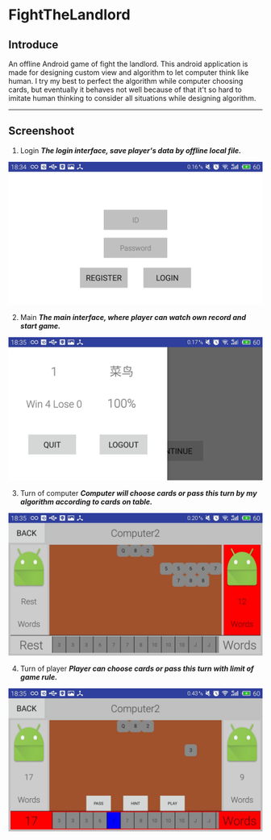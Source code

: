 # FightTheLandlord

## Introduce
  An offline Android game of fight the landlord.
  This android application is made for designing custom view and algorithm to let computer think like human.
I try my best to perfect the algorithm while computer choosing cards, but eventually it behaves not well because of that it't so hard to imitate human thinking to consider all situations while designing algorithm.

----

## Screenshoot
1. Login
***The login interface, save player's data by offline local file.***

![](https://github.com/13608089849/FightTheLandlord/blob/master/image/login.jpg)

2. Main
***The main interface, where player can watch own record and start game.***

![](https://github.com/13608089849/FightTheLandlord/blob/master/image/main.jpg)

3. Turn of computer
***Computer will choose cards or pass this turn by my algorithm according to cards on table.***

![](https://github.com/13608089849/FightTheLandlord/blob/master/image/turnOfComputer.jpg)

4. Turn of player
***Player can choose cards or pass this turn with limit of game rule.***

![](https://github.com/13608089849/FightTheLandlord/blob/master/image/turnOfPlayer.jpg)